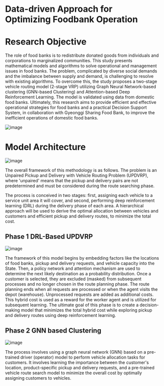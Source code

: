 #  Data-driven Approach for Optimizing Foodbank Operation

# Research Objective

The role of food banks is to redistribute donated goods from individuals and corporations to marginalized communities. This study presents mathematical models and algorithms to solve operational and management issues in food banks. The problem, complicated by diverse social demands and the imbalance between supply and demand, is challenging to resolve with existing algorithms. To overcome this, the study proposes a two-stage vehicle routing model (2-stage VRP) utilizing Graph Neural Network-based clustering (GNN-based Clustering) and Attention-based Deep Reinforcement Learning. The model is validated using data from domestic food banks. Ultimately, this research aims to provide efficient and effective operational strategies for food banks and a practical Decision Support System, in collaboration with Gyeonggi Sharing Food Bank, to improve the inefficient operations of domestic food banks.

![image](https://github.com/bizsooin/UPDVRP_MC/assets/119101783/57c23faa-fd37-468a-91e9-68d8befe73cb)


# Model Architecture

![image](https://github.com/bizsooin/UPDVRP_MC/assets/119101783/d62e04a4-eb74-4b77-b49c-af60c070e1e6)

The overall framework of this methodology is as follows. The problem is an Unpaired Pickup and Delivery with Vehicle Routing Problem (UPDVRP), where 'unpaired' means that the pickup and delivery pairs are not predetermined and must be considered during the route searching phase.

The process is conceived in two stages: first, assigning each vehicle to a service unit area it will cover, and second, performing deep reinforcement learning (DRL) during the delivery phase of each area. A hierarchical approach will be used to derive the optimal allocation between vehicles and customers and efficient pickup and delivery routes, to minimize the total cost.


## Phase 1 DRL-Based UPDVRP

![image](https://github.com/bizsooin/UPDVRP_MC/assets/119101783/004ba76f-ce37-4fe1-91fe-35abb5fd71f4)

The framework of this model begins by embedding factors like the locations of food banks, pickup and delivery requests, and vehicle capacity into the State. Then, a policy network and attention mechanism are used to determine the next likely destination as a probability distribution. Once a customer is selected, they are excluded (masked) from subsequent processes and no longer chosen in the route planning phase. The route planning ends when all requests are processed or when the agent visits the depot (warehouse). Unprocessed requests are added as additional costs. This hybrid cost is used as a reward for the worker agent and is utilized for subsequent learning. The ultimate goal of this phase is to create a decision-making model that minimizes the total hybrid cost while exploring pickup and delivery routes using deep reinforcement learning.

## Phase 2 GNN based Clustering

![image](https://github.com/bizsooin/UPDVRP_MC/assets/119101783/020f0c81-0224-4852-88b5-302556be4a2f)

The process involves using a graph neural network (GNN) based on a pre-trained driver (operator) model to perform vehicle allocation tasks for customers. It involves learning the importance between the customer's location, product-specific pickup and delivery requests, and a pre-trained vehicle route search model to minimize the overall cost by optimally assigning customers to vehicles.
